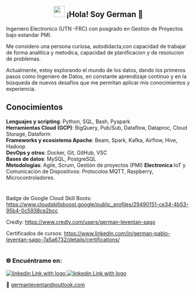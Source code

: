 
<div align="center">
  <h2> <img src="https://raw.githubusercontent.com/iampavangandhi/iampavangandhi/master/gifs/Hi.gif" width="30px"> ¡Hola! Soy German 🚀</h2>
</div>





Ingeniero Electronico (UTN -FRC) con posgrado en Gestion de Proyectos bajo estandar PMI.

Me considero una persona  curiosa, autodidacta,con capacidad de trabajar de forma analitica y metodica, capacidad de planificacion y de resolucion de problemas.

Actualmente, estoy explorando el mundo de los datos, dando los primeros pasos como Ingeniero de Datos, en constante aprendizaje continuo y en la búsqueda de nuevos desafíos que me permitan aplicar mis conocimientos y experiencia.


## Conocimientos 


**Lenguajes y scripting**: Python, SQL, Bash, Pyspark  
**Herramientas Cloud (GCP)**: BigQuery, Pub/Sub, Dataflow, Dataproc, Cloud Storage, Dataform  
**Frameworks y ecosistema Apache**: Beam, Spark, Kafka, Airflow, Hive, Hadoop  
**DevOps y otros**: Docker, Git, GitHub, VSC  
**Bases de datos**: MySQL, PostgreSQL  
**Metodologías**: Agile, Scrum, Gestión de proyectos (PMI)
**Electronica**:IoT y Comunicación de Dispositivos: Protocolos MQTT, Raspberry, Microcontroladores.
#

Badge de Google Cloud Skill Boots: https://www.cloudskillsboost.google/public_profiles/29490151-ce34-4b53-95b4-0c5938ce2bcc

Credly: https://www.credly.com/users/german-leventan-sago

Certificados de cursos: https://www.linkedin.com/in/german-pablo-leventan-sago-7a5a6732/details/certifications/

#
### 🌐 Encuéntrame en:

</a> 
<a href="https://www.linkedin.com/in/german-pablo-leventan-sago-7a5a6732/">
  <img src="https://img.shields.io/badge/linkedin-%230077B5.svg?style=for-the-badge&logo=linkedin&logoColor=white" alt="linkedin Link with logo">
</a>



</a> 
<a href="https://github.com/GermanPLS">
  <img src="https://img.shields.io/badge/github-%23121011.svg?style=for-the-badge&logo=github&logoColor=white" alt="linkedin Link with logo">
</a>


📧  germanleventan@outlook.com






